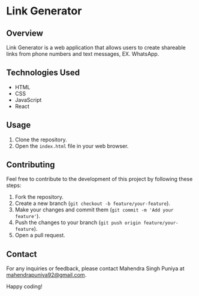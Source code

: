 # Link Generator

## Overview
Link Generator is a web application that allows users to create shareable links from phone numbers and text messages, EX. WhatsApp.

## Technologies Used
- HTML
- CSS
- JavaScript
- React

## Usage
1. Clone the repository.
2. Open the `index.html` file in your web browser.

## Contributing
Feel free to contribute to the development of this project by following these steps:
1. Fork the repository.
2. Create a new branch (`git checkout -b feature/your-feature`).
3. Make your changes and commit them (`git commit -m 'Add your feature'`).
4. Push the changes to your branch (`git push origin feature/your-feature`).
5. Open a pull request.

## Contact
For any inquiries or feedback, please contact Mahendra Singh Puniya at mahendrapuniya92@gmail.com.

Happy coding!

